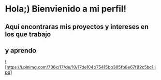 # Hola;) Bienvienido a mi perfil!


## Aquí encontraras mis proyectos y intereses en los que trabajo
## y aprendo 

![https://i.pinimg.com/736x/17/de/10/17de104b75415bb305fb8e67f82c5bc1.jpg]

<!--
**helendomenech64-H/helendomenech64-H** is a ✨ _special_ ✨ repository because its `README.md` (this file) appears on your GitHub profile.

Here are some ideas to get you started:

- 🔭 I’m currently working on ...
- 🌱 I’m currently learning ...
- 👯 I’m looking to collaborate on ...
- 🤔 I’m looking for help with ...
- 💬 Ask me about ...
- 📫 How to reach me: ...
- 😄 Pronouns: ...
- ⚡ Fun fact: ...
-->
